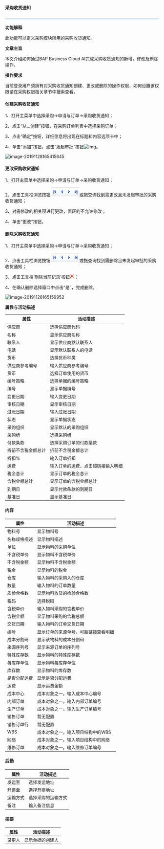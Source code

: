 **采购收货通知**

![img](图片/横线.png)

**功能解释**

此功能可以定义采购模块所用的采购收货通知。

**文章主旨**

本文介绍如何通过BAP Business Cloud AI完成采购收货通知的新增，修改及删除操作。

**操作要求**

当前登录用户须拥有对采购收货通知创建、更改或删除的操作权限，如何设置该权限请在采购权限相关章节中搜索查看。

#### 创建采购收货通知

1、打开主菜单中选择采购->申请与订单->采购收货通知；

2、点击“从...创建”按钮，在采购订单列表中选择采购订单；

3、点击“确定”按钮，详细信息将出现在标题和内容选项卡中；

4、单击“添加”按钮，点击“发起审批”按钮![img](图片/发起审批.png)。

![image-20191128165415645](D:\Backup\桌面\图片\采购收货通知1.png)

#### 更改采购收货通知

1、打开主菜单中选择采购->申请与订单->采购收货通知；

2、点击工具栏浏览按钮![img](图片/查找按钮.png)或拖查询找到需更改且未发起审批的采购收货通知；

3、对需修改的相关项进行更改，置灰的不允许修改；

4、单击“更改”按钮。

#### 删除采购收货通知

1、打开主菜单中选择采购->申请与订单->采购收货通知；

2、点击工具栏浏览按钮![img](图片/查找按钮.png)或拖查询找到需删除且未发起审批的采购收货通知；

3、点击工具栏‘删除当前记录’按钮![img](图片/删除.png)；

4、在确认删除选择窗口中点击“是”，完成删除。

![image-20191128165159952](D:\Backup\桌面\图片\采购收货通知2.png)

**属性与活动描述**

| 属性               | 活动描述                           |
| ------------------ | ---------------------------------- |
| 供应商             | 选择供应商代码                     |
| 名称               | 显示供应商名称                     |
| 联系人             | 显示供应商默认联系人               |
| 电话               | 显示默认联系人的电话               |
| 货币               | 选择货币种类                       |
| 供应商参考编号     | 输入供应商参考编号                 |
| 货币               | 选择订单使用的货币                 |
| 编号策略           | 选择单据的编号策略                 |
| 编号               | 显示单据编号                       |
| 变更日期           | 输入变更日期                       |
| 审核日期           | 显示审核日期                       |
| 过账日期           | 输入过账日期                       |
| 状态               | 显示单据状态                       |
| 采购组织           | 显示默认的采购组织                 |
| 采购组             | 选择采购组                         |
| 付款条款           | 选择采购订单的付款条款             |
| 折前不含税金额总计 | 折前不含税金额总计                 |
| 折扣%              | 输入订单折扣                       |
| 运费               | 输入订单的运费，点击超链接输入明细 |
| 税金总计           | 显示订单的税金总计                 |
| 含税金额总计       | 显示订单的含税金额总计             |
| 到期日             | 显示付款条款的到期日               |
| 基准日             | 显示基准日                         |

#### 内容

| 属性         | 活动描述                             |
| ------------ | ------------------------------------ |
| 物料号       | 显示物料号                           |
| 名称规格描述 | 显示物料描述                         |
| 单位         | 显示物料的采购单位                   |
| 不含税单价   | 显示物料不含税单价                   |
| 不含税金额   | 显示物料不含税金额                   |
| 税金         | 显示物料的税金                       |
| 仓库         | 输入物料的采购入的仓库               |
| 数量         | 输入物料的订单数量                   |
| 质检合格数   | 显示物料收货的检验合格数             |
| 税码         | 选择税码                             |
| 含税单价     | 输入物料采购的含税单价               |
| 含税金额     | 显示物料采购的含税总额               |
| 交货日期     | 输入物料的订单交货日期               |
| 编号         | 显示订单的来源单号，可超链接查看明细 |
| 成本分割码   | 显示该物料的成本分割码               |
| 来源序列号   | 显示来源订单的序列号                 |
| 特殊库存数   | 显示物料的特殊库存数                 |
| 每库存单位   | 显示物料每库存单位                   |
| 库存数       | 显示物料的库存数                     |
| 是否分配运费 | 显示是否分配运费                     |
| 运费         | 显示运费金额                         |
| 成本中心     | 成本对象之一，输入成本中心编号       |
| 内部订单     | 成本对象之一，输入内部订单编号       |
| 生产订单     | 成本对象之一，输入生产订单编号       |
| 销售订单     | 暂无配置                             |
| 销售订单行   | 暂无配置                             |
| WBS          | 成本对象之一，输入项目结构中的WBS    |
| 网络         | 成本对象之一，输入项目结构中的网络   |
| 维修订单     | 成本对象之一，输入维修订单编号       |

#### 后勤

| 属性     | 活动描述           |
| -------- | ------------------ |
| 发运至   | 选择发运地址       |
| 开票至   | 选择开票地址       |
| 运输方式 | 选择采购的运输方式 |
| 备注     | 输入备注信息       |

#### 摘要

| 属性   | 活动描述         |
| ------ | ---------------- |
| 录更人 | 显示单据的创建人 |

